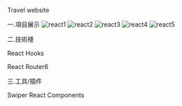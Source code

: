 Travel website

一.項目展示
![react1](https://user-images.githubusercontent.com/106876072/187362214-a896fd1d-4fca-457d-8de2-ca5c9363239c.jpg)
![react2](https://user-images.githubusercontent.com/106876072/187362388-9a250220-2efa-4529-9905-81a2d1563984.jpg)
![react3](https://user-images.githubusercontent.com/106876072/187362395-f563f85c-976b-41d7-bdd1-f64de923dbdc.jpg)
![react4](https://user-images.githubusercontent.com/106876072/187362399-fb37e886-8d5c-4a9f-a13c-a7ca858b55f8.jpg)
![react5](https://user-images.githubusercontent.com/106876072/187362405-6ca7253e-9013-43d9-982f-ed60d3a8df8c.jpg)

二.技術棧

React Hooks

React Router6

三.工具/插件

Swiper React Components


